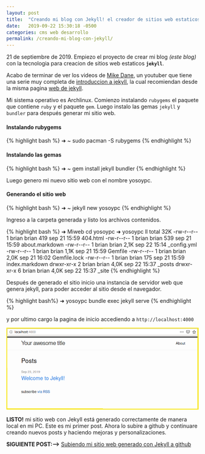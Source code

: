 ```yaml
---
layout: post
title:  "Creando mi blog con Jekyll! el creador de sitios web estaticos"
date:   2019-09-22 15:30:18 -0500
categories: cms web desarrollo
permalink: /creando-mi-blog-con-jekyll/
---
```


21 de septiembre de 2019. Empiezo el proyecto de crear mi blog *(este blog)* con la tecnologia para creacion de sitios web estaticos **`jekyll`**. 

Acabo de terminar de ver los videos de [Mike Dane](https://www.youtube.com/channel/UCvmINlrza7JHB1zkIOuXEbw/), un youtuber que tiene una serie muy completa de [introduccion a jekyll](https://youtu.be/T1itpPvFWHI), la cual recomiendan desde la misma pagina [web de jekyll](https://jekyllrb.com/).

Mi sistema operativo es Archlinux. Comienzo instalando `rubygems` el paquete que contiene `ruby` y el paquete `gem`. Luego instalo las gemas `jekyll` y `bundler` para después generar mi sitio web.


#### **Instalando rubygems**
{% highlight bash %}
➜  ~ sudo pacman -S rubygems
{% endhighlight %}


#### **Instalando las gemas**
{% highlight bash %}
➜  ~ gem install jekyll bundler
{% endhighlight %}
  

Luego genero mi nuevo sitio web con el nombre yosoypc.

#### **Generando el sitio web**
{% highlight bash %}
➜  ~ jekyll new yosoypc
{% endhighlight %}

Ingreso a la carpeta generada y listo los archivos contenidos.

{% highlight bash %}
➜  Miweb cd yosoypc
➜  yosoypc ll
total 32K
-rw-r--r-- 1 brian brian  419 sep 21 15:59 404.html
-rw-r--r-- 1 brian brian  539 sep 21 15:59 about.markdown
-rw-r--r-- 1 brian brian 2,1K sep 22 15:14 _config.yml
-rw-r--r-- 1 brian brian 1,1K sep 21 15:59 Gemfile
-rw-r--r-- 1 brian brian 2,0K sep 21 16:02 Gemfile.lock
-rw-r--r-- 1 brian brian  175 sep 21 15:59 index.markdown
drwxr-xr-x 2 brian brian 4,0K sep 22 15:37 _posts
drwxr-xr-x 6 brian brian 4,0K sep 22 15:37 _site
{% endhighlight %}

Después de generado el sitio inicio una instancia de servidor web que genera jekyll, para poder acceder al sitio desde el navegador.

{% highlight bash%}
➜  yosoypc bundle exec jekyll serve
{% endhighlight %}

y por ultimo cargo la pagina de inicio accediendo a `http://localhost:4000`

![mi sitio web con jekyll](/images/cargando-web-con-jekyll.png)

**LISTO!** mi sitio web con Jekyll está generado correctamente de manera local en mi PC. Este es mi primer post. Ahora lo subire a github y continuare creando nuevos posts y haciendo mejoras y personalizaciones. 

**SIGUIENTE POST:-->** [Subiendo mi sitio web generado con Jekyll a github](#)

